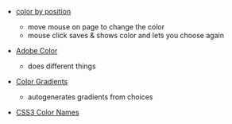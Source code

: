 
- [color by position](https://color.hailpixel.com/)
    - move mouse on page to change the color
    - mouse click saves & shows color and lets you choose again
    
- [Adobe Color](https://color.adobe.com/create)
    - does different things
    
- [Color Gradients](https://mycolor.space)
    - autogenerates gradients from choices

- [CSS3 Color Names](https://developer.mozilla.org/en-US/docs/Web/CSS/color_value#Color_keywords)
